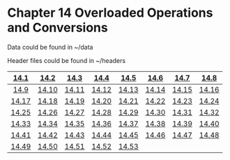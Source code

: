 # Chapter 14 Overloaded Operations and Conversions

Data could be found in ~/data

Header files could be found in ~/headers

|  [14.1](./14-1.md)  |  [14.2](./14-2.md)  |  [14.3](./14-3.md)  |  [14.4](./14-4.md)  |  [14.5](./14-5.md)  |  [14.6](./14-6.md)  |  [14.7](./14-7.md)  |  [14.8](./14-8.md)  |
| :-----------------: | :-----------------: | :-----------------: | :-----------------: | :-----------------: | :-----------------: | :-----------------: | :-----------------: |
|  [14.9](./14-9.md)  | [14.10](./14-10.md) | [14.11](./14-11.md) | [14.12](./14-12.md) | [14.13](./14-13.md) | [14.14](./14-14.md) | [14.15](./14-15.md) | [14.16](./14-16.md) |
| [14.17](./14-17.md) | [14.18](./14-18.md) | [14.19](./14-19.md) | [14.20](./14-20.md) | [14.21](./14-21.md) | [14.22](./14-22.md) | [14.23](./14-23.md) | [14.24](./14-24.md) |
| [14.25](./14-25.md) | [14.26](./14-26.md) | [14.27](./14-27.md) | [14.28](./14-28.md) | [14.29](./14-29.md) | [14.30](./14-30.md) | [14.31](./14-31.md) | [14.32](./14-32.md) |
| [14.33](./14-33.md) | [14.34](./14-34.md) | [14.35](./14-35.md) | [14.36](./14-36.md) | [14.37](./14-37.md) | [14.38](./14-38.md) | [14.39](./14-39.md) | [14.40](./14-40.md) |
| [14.41](./14-41.md) | [14.42](./14-42.md) | [14.43](./14-43.md) | [14.44](./14-44.md) | [14.45](./14-45.md) | [14.46](./14-46.md) | [14.47](./14-47.md) | [14.48](./14-48.md) |
| [14.49](./14-49.md) | [14.50](./14-50.md) | [14.51](./14-51.md) | [14.52](./14-52.md) | [14.53](./14-53.md) |                     |                     |                     |

